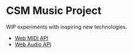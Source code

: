 
CSM Music Project
=================

WIP experiments with inspiring new technologies.

  - [Web MIDI API](http://webaudio.github.io/web-midi-api/)
  - [Web Audio API](https://www.w3.org/TR/webaudio/)
